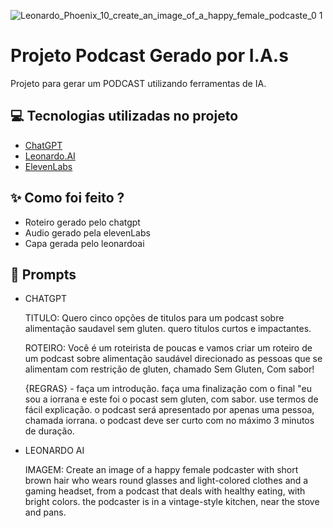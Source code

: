 ![Leonardo_Phoenix_10_create_an_image_of_a_happy_female_podcaste_0 1](https://github.com/user-attachments/assets/005e7894-27a9-4368-8dd8-d24f9a2bba79)





# Projeto Podcast Gerado por I.A.s

Projeto para gerar um PODCAST utilizando ferramentas de IA.

## 💻 Tecnologias utilizadas no projeto

- [ChatGPT](https://chat.openai.com/) 
- [Leonardo.AI](https://leonardo.ai/)
- [ElevenLabs](https://beta.elevenlabs.io/)

## ✨ Como foi feito ?

- Roteiro gerado pelo chatgpt
- Audio gerado pela elevenLabs
- Capa gerada pelo leonardoai
  
## 🧠 Prompts

- CHATGPT

    TITULO: Quero cinco opções de titulos para um podcast sobre alimentação saudavel sem gluten. quero titulos curtos e impactantes.

    ROTEIRO: Você é um roteirista de poucas e vamos criar um roteiro de um podcast sobre alimentação saudável direcionado as pessoas que se alimentam com restrição de gluten, chamado Sem Gluten, Com sabor!
  
    {REGRAS}
      - faça um introdução. faça uma finalização com o final "eu sou a iorrana e este foi o pocast sem gluten, com sabor. use termos de fácil explicação. o podcast será apresentado por apenas uma pessoa, chamada iorrana. o podcast deve ser curto com no máximo 3 minutos de duração.

 - LEONARDO AI

    IMAGEM: Create an image of a happy female podcaster with short brown hair who wears round glasses and light-colored clothes and a gaming headset, from a podcast that deals with healthy eating, with bright colors. the podcaster is in a vintage-style kitchen, near the stove and pans.




